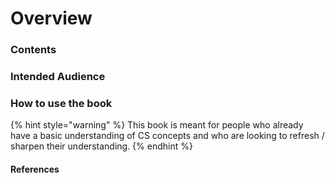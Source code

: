 # Overview

### Contents

### Intended Audience

### How to use the book

{% hint style="warning" %}
This book is meant for people who already have a basic understanding of CS concepts and who are looking to refresh / sharpen their understanding.
{% endhint %}

#### References










